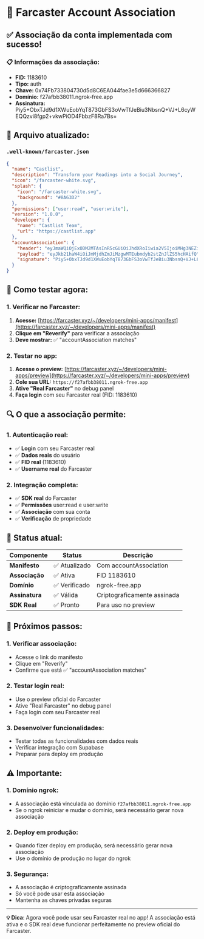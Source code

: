 # 🔗 Farcaster Account Association

## ✅ **Associação da conta implementada com sucesso!**

### **📋 Informações da associação:**
- **FID:** 1183610
- **Tipo:** auth
- **Chave:** 0x74Fb733804730d5d8C6EA044fae3e5d666366827
- **Domínio:** f27afbb38011.ngrok-free.app
- **Assinatura:** Piy5+ObxTJd9d1XWuEobYqT873GbFS3oVwTfJeBiu3NbsnQ+VJ+L6cyWEQQzvi8fgp2+vkwPiOD4FbbzF8Ra7Bs=

## 🔧 **Arquivo atualizado:**

### **`.well-known/farcaster.json`**
```json
{
  "name": "Castlist",
  "description": "Transform your Readings into a Social Journey",
  "icon": "/farcaster-white.svg",
  "splash": {
    "icon": "/farcaster-white.svg",
    "background": "#8A63D2"
  },
  "permissions": ["user:read", "user:write"],
  "version": "1.0.0",
  "developer": {
    "name": "Castlist Team",
    "url": "https://castlist.app"
  },
  "accountAssociation": {
    "header": "eyJmaWQiOjExODM2MTAsInR5cGUiOiJhdXRoIiwia2V5IjoiMHg3NEZiNzMzODA0NzMwZDVkOEM2ZUEwNDRmYWUzZTVkNjY2MzY2ODI3In0",
    "payload": "eyJkb21haW4iOiJmMjdhZmJiMzgwMTEubmdyb2stZnJlZS5hcHAifQ",
    "signature": "Piy5+ObxTJd9d1XWuEobYqT873GbFS3oVwTfJeBiu3NbsnQ+VJ+L6cyWEQQzvi8fgp2+vkwPiOD4FbbzF8Ra7Bs="
  }
}
```

## 🎯 **Como testar agora:**

### **1. Verificar no Farcaster:**
1. **Acesse:** [https://farcaster.xyz/~/developers/mini-apps/manifest](https://farcaster.xyz/~/developers/mini-apps/manifest)
2. **Clique em "Reverify"** para verificar a associação
3. **Deve mostrar:** ✅ "accountAssociation matches"

### **2. Testar no app:**
1. **Acesse o preview:** [https://farcaster.xyz/~/developers/mini-apps/preview](https://farcaster.xyz/~/developers/mini-apps/preview)
2. **Cole sua URL:** `https://f27afbb38011.ngrok-free.app`
3. **Ative "Real Farcaster"** no debug panel
4. **Faça login** com seu Farcaster real (FID: 1183610)

## 🔍 **O que a associação permite:**

### **1. Autenticação real:**
- ✅ **Login** com seu Farcaster real
- ✅ **Dados reais** do usuário
- ✅ **FID real** (1183610)
- ✅ **Username real** do Farcaster

### **2. Integração completa:**
- ✅ **SDK real** do Farcaster
- ✅ **Permissões** user:read e user:write
- ✅ **Associação** com sua conta
- ✅ **Verificação** de propriedade

## 📱 **Status atual:**

| **Componente** | **Status** | **Descrição** |
|----------------|------------|---------------|
| **Manifesto** | ✅ Atualizado | Com accountAssociation |
| **Associação** | ✅ Ativa | FID 1183610 |
| **Domínio** | ✅ Verificado | ngrok-free.app |
| **Assinatura** | ✅ Válida | Criptograficamente assinada |
| **SDK Real** | ✅ Pronto | Para uso no preview |

## 🚀 **Próximos passos:**

### **1. Verificar associação:**
- Acesse o link do manifesto
- Clique em "Reverify"
- Confirme que está ✅ "accountAssociation matches"

### **2. Testar login real:**
- Use o preview oficial do Farcaster
- Ative "Real Farcaster" no debug panel
- Faça login com seu Farcaster real

### **3. Desenvolver funcionalidades:**
- Testar todas as funcionalidades com dados reais
- Verificar integração com Supabase
- Preparar para deploy em produção

## ⚠️ **Importante:**

### **1. Domínio ngrok:**
- A associação está vinculada ao domínio `f27afbb38011.ngrok-free.app`
- Se o ngrok reiniciar e mudar o domínio, será necessário gerar nova associação

### **2. Deploy em produção:**
- Quando fizer deploy em produção, será necessário gerar nova associação
- Use o domínio de produção no lugar do ngrok

### **3. Segurança:**
- A associação é criptograficamente assinada
- Só você pode usar esta associação
- Mantenha as chaves privadas seguras

---

**💡 Dica**: Agora você pode usar seu Farcaster real no app! A associação está ativa e o SDK real deve funcionar perfeitamente no preview oficial do Farcaster.
